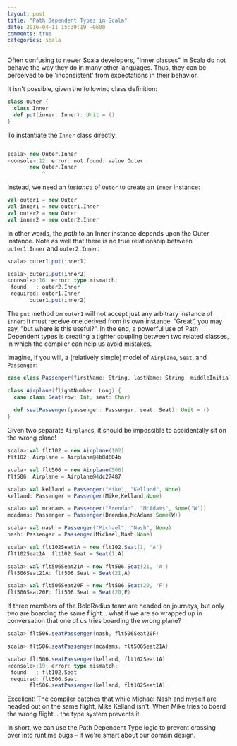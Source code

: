 ```yaml
---
layout: post
title: "Path Dependent Types in Scala"
date: 2016-04-11 15:39:19 -0600
comments: true
categories: scala
---
```


Often confusing to newer Scala developers, "Inner classes" in Scala do not behave the way they do in many other languages. Thus, they can be perceived to be 'inconsistent' from expectations in their behavior. 

It isn't possible, given the following class definition:

```scala
class Outer {
  class Inner
  def put(inner: Inner): Unit = ()
}
```

To instantiate the `Inner` class directly:

```scala

scala> new Outer.Inner
<console>:12: error: not found: value Outer
       new Outer.Inner
           ^
```


Instead, we need an *instance* of `Outer` to create an `Inner` instance:

```scala
val outer1 = new Outer
val inner1 = new outer1.Inner
val outer2 = new Outer
val inner2 = new outer2.Inner
```

In other words, the *path* to an Inner instance depends upon the Outer instance. Note as well that there is no true relationship between `outer1.Inner` and `outer2.Inner`:

```scala
scala> outer1.put(inner1)

scala> outer1.put(inner2)
<console>:16: error: type mismatch;
 found   : outer2.Inner
 required: outer1.Inner
       outer1.put(inner2)
```

The `put` method on `outer1` will not accept just any arbitrary instance of `Inner`: It must receive one derived from its own instance. ”Great“, you may say, ”but where is this useful?”. In the end, a powerful use of Path Dependent types is creating a tighter coupling between two related classes, in which the compiler can help us avoid mistakes.

Imagine, if you will, a (relatively simple) model of `Airplane`, `Seat`, and `Passenger`:

```scala
case class Passenger(firstName: String, lastName: String, middleInitial: Option[Char])

class Airplane(flightNumber: Long) {
  case class Seat(row: Int, seat: Char)
  
  def seatPassenger(passenger: Passenger, seat: Seat): Unit = ()
}
```

Given two separate `Airplane`s, it should be impossible to accidentally sit on the wrong plane!

```scala
scala> val flt102 = new Airplane(102)
flt102: Airplane = Airplane@4b8d604b

scala> val flt506 = new Airplane(506)
flt506: Airplane = Airplane@4dc27487

scala> val kelland = Passenger("Mike", "Kelland", None)
kelland: Passenger = Passenger(Mike,Kelland,None)

scala> val mcadams = Passenger("Brendan", "McAdams", Some('W'))
mcadams: Passenger = Passenger(Brendan,McAdams,Some(W))

scala> val nash = Passenger("Michael", "Nash", None)
nash: Passenger = Passenger(Michael,Nash,None)

scala> val flt102Seat1A = new flt102.Seat(1, 'A')
flt102Seat1A: flt102.Seat = Seat(1,A)

scala> val flt506Seat21A = new flt506.Seat(21, 'A')
flt506Seat21A: flt506.Seat = Seat(21,A)

scala> val flt506Seat20F = new flt506.Seat(20, 'F')
flt506Seat20F: flt506.Seat = Seat(20,F)
```

If three members of the BoldRadius team are headed on journeys, but only two are boarding the same flight... what if we are so wrapped up in conversation that one of us tries boarding the wrong plane?

```scala
scala> flt506.seatPassenger(nash, flt506Seat20F)

scala> flt506.seatPassenger(mcadams, flt506Seat21A)

scala> flt506.seatPassenger(kelland, flt102Seat1A)
<console>:19: error: type mismatch;
 found   : flt102.Seat
 required: flt506.Seat
       flt506.seatPassenger(kelland, flt102Seat1A)
```

Excellent! The compiler catches that while Michael Nash and myself are headed out on the same flight, Mike Kelland isn't. When Mike tries to board the wrong flight... the type system prevents it.

In short, we can use the Path Dependent Type logic to prevent crossing over into runtime bugs – if we're smart about our domain design.

